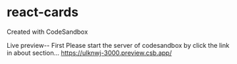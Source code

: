 # react-cards
Created with CodeSandbox


Live preview--
First Please start the server of codesandbox by click the link in about section...
https://ulknwj-3000.preview.csb.app/
